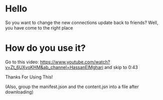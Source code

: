 # Hello

So you want to change the new connections update back to friends? Well, you have come to the right place

# How do you use it?

Go to this video: https://www.youtube.com/watch?v=Zt_6UXvoKHM&ab_channel=HassanElMghari and skip to 0:43

Thanks For Using This!

(Also, group the manifest.json and the content.jsn into a file after downloading)
